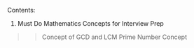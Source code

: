 Contents:
1) Must Do Mathematics Concepts for Interview Prep 
>> Concept of GCD and LCM
>> Prime Number Concept
